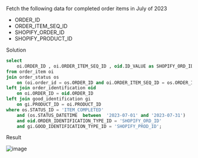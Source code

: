 Fetch the following data for completed order items in July of 2023
- ORDER_ID
- ORDER_ITEM_SEQ_ID
- SHOPIFY_ORDER_ID
- SHOPIFY_PRODUCT_ID

Solution
```SQL
select
	oi.ORDER_ID , oi.ORDER_ITEM_SEQ_ID , oid.ID_VALUE as SHOPIFY_ORD_ID, gi.ID_VALUE as SHOPIFY_PRODUCT_ID
from order_item oi
join order_status os 
	on (oi.order_id = os.ORDER_ID and oi.ORDER_ITEM_SEQ_ID = os.ORDER_ITEM_SEQ_ID)
left join order_identification oid
	on oi.ORDER_ID = oid.ORDER_ID 
left join good_identification gi 
	on gi.PRODUCT_ID = oi.PRODUCT_ID 
where os.STATUS_ID = 'ITEM_COMPLETED'
	and (os.STATUS_DATETIME  between  '2023-07-01' and '2023-07-31')
	and oid.ORDER_IDENTIFICATION_TYPE_ID = 'SHOPIFY_ORD_ID'
	and gi.GOOD_IDENTIFICATION_TYPE_ID = 'SHOPIFY_PROD_ID';
```

Result

![image](https://github.com/Nishtha-Jain-1119/SQL-Queries/assets/127538617/7a55ebcd-6acc-49f5-a3a2-d6ad396de2c3)
